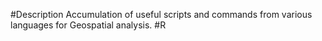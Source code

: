 #Description
Accumulation of useful scripts and commands from various languages for Geospatial analysis. 
#R